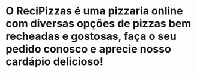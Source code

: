 # O ReciPizzas é uma pizzaria online com diversas opções de pizzas bem recheadas e gostosas, faça o seu pedido conosco e aprecie nosso cardápio delicioso!
